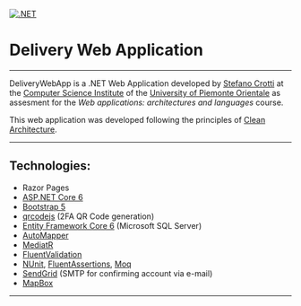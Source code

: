 [![.NET](https://github.com/stecrotti1/DeliveryWebApp/actions/workflows/dotnet.yml/badge.svg?branch=dev)](https://github.com/stecrotti1/DeliveryWebApp/actions/workflows/dotnet.yml)

# Delivery Web Application

---

DeliveryWebApp is a .NET Web Application developed by [Stefano Crotti](https://github.com/stecrotti1) at the [Computer Science Institute](http://www.di.unipmn.it) of the [University of Piemonte Orientale](http://www.uniupo.it) as assesment for the *Web applications: architectures and languages* course.

This web application was developed following the principles of [Clean Architecture](https://docs.microsoft.com/en-us/dotnet/architecture/modern-web-apps-azure/common-web-application-architectures#clean-architecture).

---

## Technologies:
* Razor Pages
* [ASP.NET Core 6](https://docs.microsoft.com/en-us/aspnet/core/introduction-to-aspnet-core?view=aspnetcore-6.0)
* [Bootstrap 5](https://getbootstrap.com/)
* [qrcodejs](https://github.com/davidshimjs/qrcodejs) (2FA QR Code generation)
* [Entity Framework Core 6](https://docs.microsoft.com/en-us/ef/core/) (Microsoft SQL Server)
* [AutoMapper](https://automapper.org/)
* [MediatR](https://github.com/jbogard/MediatR)
* [FluentValidation](https://fluentvalidation.net/)
* [NUnit](https://nunit.org/), [FluentAssertions](https://fluentassertions.com/), [Moq](https://github.com/moq)
* [SendGrid](https://sendgrid.com/) (SMTP for confirming account via e-mail)
* [MapBox](https://www.mapbox.com/)

---
